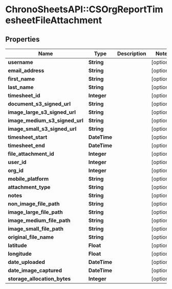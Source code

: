 # ChronoSheetsAPI::CSOrgReportTimesheetFileAttachment

## Properties
Name | Type | Description | Notes
------------ | ------------- | ------------- | -------------
**username** | **String** |  | [optional] 
**email_address** | **String** |  | [optional] 
**first_name** | **String** |  | [optional] 
**last_name** | **String** |  | [optional] 
**timesheet_id** | **Integer** |  | [optional] 
**document_s3_signed_url** | **String** |  | [optional] 
**image_large_s3_signed_url** | **String** |  | [optional] 
**image_medium_s3_signed_url** | **String** |  | [optional] 
**image_small_s3_signed_url** | **String** |  | [optional] 
**timesheet_start** | **DateTime** |  | [optional] 
**timesheet_end** | **DateTime** |  | [optional] 
**file_attachment_id** | **Integer** |  | [optional] 
**user_id** | **Integer** |  | [optional] 
**org_id** | **Integer** |  | [optional] 
**mobile_platform** | **String** |  | [optional] 
**attachment_type** | **String** |  | [optional] 
**notes** | **String** |  | [optional] 
**non_image_file_path** | **String** |  | [optional] 
**image_large_file_path** | **String** |  | [optional] 
**image_medium_file_path** | **String** |  | [optional] 
**image_small_file_path** | **String** |  | [optional] 
**original_file_name** | **String** |  | [optional] 
**latitude** | **Float** |  | [optional] 
**longitude** | **Float** |  | [optional] 
**date_uploaded** | **DateTime** |  | [optional] 
**date_image_captured** | **DateTime** |  | [optional] 
**storage_allocation_bytes** | **Integer** |  | [optional] 


